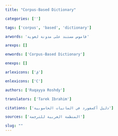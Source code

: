 ```yaml
---
title: "Corpus-Based Dictionary"

categories: ['']

tags: ['corpus', 'based', 'dictionary']

arwords: 'قاموس مستند على مدونة لغوية'

arexps: []

enwords: ['Corpus-Based Dictionary']

enexps: []

arlexicons: ['ق']

enlexicons: ['C']

authors: ['Ruqayya Roshdy']

translators: ['Tarek Ibrahim']

citations: ['دليل أكسفورد في السانيات الحاسوبية']

sources: ['المنظمة العربية للترجمة']

slug: ""
---
```

